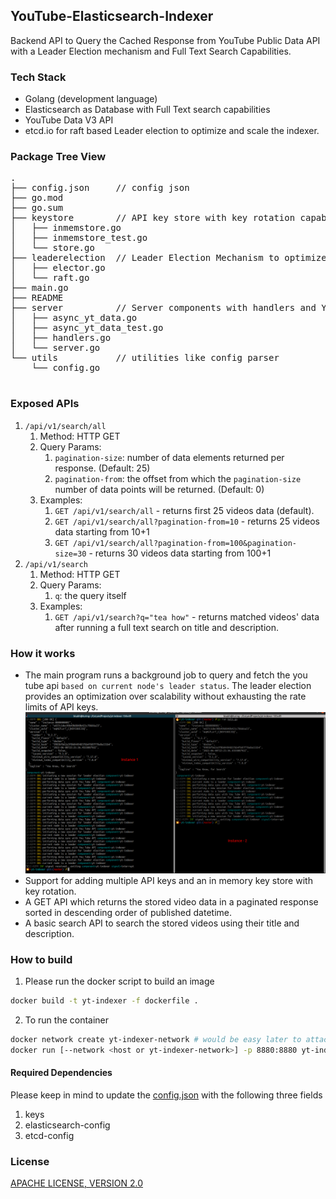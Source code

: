 ## YouTube-Elasticsearch-Indexer

Backend API to Query the Cached Response from YouTube Public Data API with a Leader Election mechanism and Full Text Search Capabilities.

### Tech Stack
- Golang (development language)
- Elasticsearch as Database with Full Text search capabilities
- YouTube Data V3 API
- etcd.io for raft based Leader election to optimize and scale the indexer.


### Package Tree View
<pre>
.
├── config.json     // config json
├── go.mod
├── go.sum
├── keystore        // API key store with key rotation capabilities on HTTP 403
│   ├── inmemstore.go
│   ├── inmemstore_test.go
│   └── store.go
├── leaderelection  // Leader Election Mechanism to optimize async data fetch in cluster
│   ├── elector.go
│   └── raft.go
├── main.go
├── README
├── server          // Server components with handlers and You Tube Data api fetch logic
│   ├── async_yt_data.go
│   ├── async_yt_data_test.go
│   ├── handlers.go
│   └── server.go
└── utils           // utilities like config parser
    └── config.go

</pre>

### Exposed APIs

1. `/api/v1/search/all`
   1. Method: HTTP GET
   2. Query Params:
      1. `pagination-size`: number of data elements returned per response. (Default: 25)
      2. `pagination-from`: the offset from which the `pagination-size` number of data points will be returned. (Default: 0)
   3. Examples:
      1. `GET /api/v1/search/all` - returns first 25 videos data (default).
      2. `GET /api/v1/search/all?pagination-from=10` - returns 25 videos data starting from 10+1
      3. `GET /api/v1/search/all?pagination-from=100&pagination-size=30` - returns 30 videos data starting from 100+1
2. `/api/v1/search`
   1. Method: HTTP GET
   2. Query Params:
      1. `q`: the query itself
   3. Examples:
      1. `GET /api/v1/search?q="tea how"` - returns matched videos' data after running a full text search on title and description.


### How it works
- The main program runs a background job to query and fetch the you tube api `based on current node's leader status`. The leader election provides an optimization over scalability without exhausting the rate limits of API keys.
   ![leader election](./_assets/leaderelection.png)
- Support for adding multiple API keys and an in memory key store with key rotation.
- A GET API which returns the stored video data in a paginated response sorted in descending order of published datetime.
- A basic search API to search the stored videos using their title and description.

### How to build

1. Please run the docker script to build an image

  ```sh
  docker build -t yt-indexer -f dockerfile .
  ```

2. To run the container

```sh
docker network create yt-indexer-network # would be easy later to attach resources like elasticsearch container and etcd contianer
docker run [--network <host or yt-indexer-network>] -p 8880:8880 yt-indexer:latest
```

#### Required Dependencies

Please keep in mind to update the [config.json](./config.json) with the following three fields

1. keys
2. elasticsearch-config
3. etcd-config

### License

[APACHE LICENSE, VERSION 2.0](https://opensource.org/licenses/Apache-2.0)
